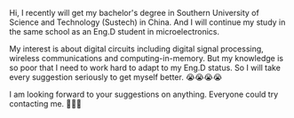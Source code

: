 Hi, I recently will get my bachelor's degree in Southern University of Science and Technology (Sustech) in China. And I will continue my study in the same school as an Eng.D student in microelectronics.

My interest is about digital circuits including digital signal processing, wireless communications and computing-in-memory. But my knowledge is so poor that I need to work hard to adapt to my Eng.D status. So I will take every suggestion seriously to get myself better. 😭😭😭😭

I am looking forward to your suggestions on anything. Everyone could try contacting me. 🥰🥰🥰


